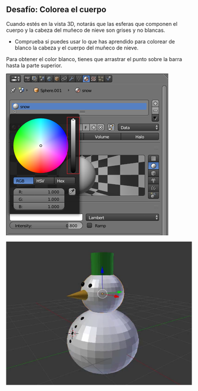 ## Desafío: Colorea el cuerpo

Cuando estés en la vista 3D, notarás que las esferas que componen el cuerpo y la cabeza del muñeco de nieve son grises y no blancas.

+ Comprueba si puedes usar lo que has aprendido para colorear de blanco la cabeza y el cuerpo del muñeco de nieve.

Para obtener el color blanco, tienes que arrastrar el punto sobre la barra hasta la parte superior.

![Cuerpo blanco](images/blender-material-bottom-colour.png)

![Muñeco de nieve terminado](images/blender-snowman-coloured.png)